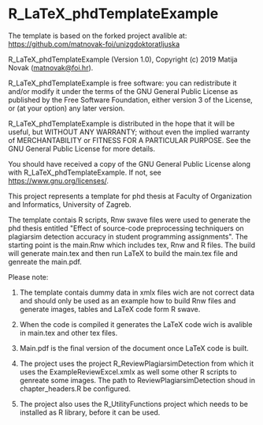 # R_LaTeX_phdTemplateExample

The template is based on the forked project avalible at: https://github.com/matnovak-foi/unizgdoktoratljuska 

R_LaTeX_phdTemplateExample (Version 1.0), Copyright (c) 2019 Matija Novak (matnovak@foi.hr).

R_LaTeX_phdTemplateExample is free software: you can redistribute it and/or modify
it under the terms of the GNU General Public License as published by
the Free Software Foundation, either version 3 of the License, or
(at your option) any later version.

R_LaTeX_phdTemplateExample is distributed in the hope that it will be useful,
but WITHOUT ANY WARRANTY; without even the implied warranty of
MERCHANTABILITY or FITNESS FOR A PARTICULAR PURPOSE.  See the
GNU General Public License for more details.

You should have received a copy of the GNU General Public License
along with R_LaTeX_phdTemplateExample.  If not, see <https://www.gnu.org/licenses/>.

This project represents a template for phd thesis at Faculty of Organization and Informatics, University of Zagreb.

The template contais R scripts, Rnw swave files were used to generate the phd thesis entitled "Effect of source-code preprocessing techniquers on plagiarsim detection accuracy in 
student programming assignments". The starting point is the main.Rnw which includes tex, Rnw and R files. The build will generate main.tex and then run LaTeX to build the main.tex file and genreate the main.pdf.

Please note:

1. The template contais dummy data in xmlx files wich are not correct data and should only be used as an example how to build Rnw files and generate images, tables and LaTeX code form R swave. 

2. When the code is compiled it generates the LaTeX code wich is avalible in main.tex and other tex files. 

3. Main.pdf is the final version of the document once LaTeX code is built.

4. The project uses the project R_ReviewPlagiarsimDetection from which it uses the ExampleReviewExcel.xmlx as well some other R scripts to genreate some images. The path to ReviewPlagiarsimDetection shoud in chapter_headers.R be configured. 

5. The project also uses the R_UtilityFunctions project which needs to be installed as R library, before it can be used.

